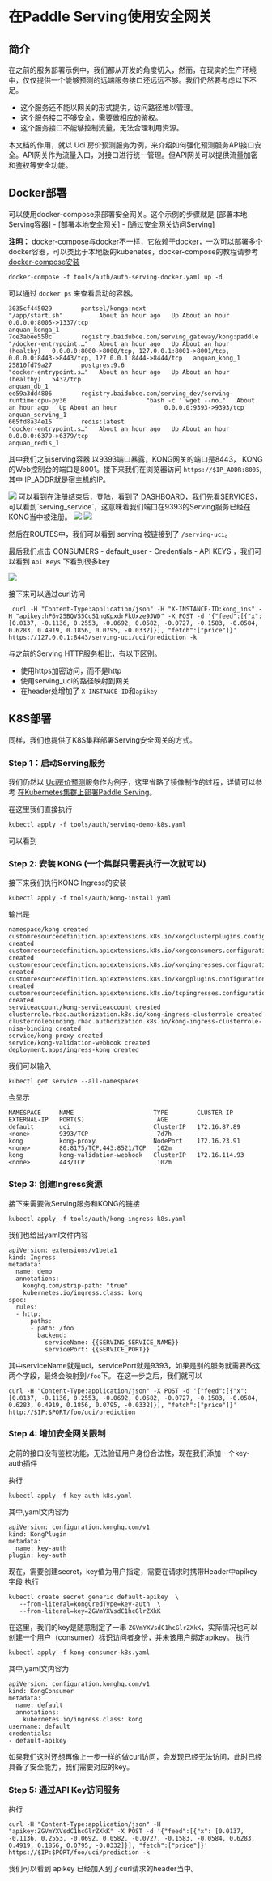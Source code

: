 # 在Paddle Serving使用安全网关

## 简介

在之前的服务部署示例中，我们都从开发的角度切入，然而，在现实的生产环境中，仅仅提供一个能够预测的远端服务接口还远远不够。我们仍然要考虑以下不足。

- 这个服务还不能以网关的形式提供，访问路径难以管理。
- 这个服务接口不够安全，需要做相应的鉴权。
- 这个服务接口不能够控制流量，无法合理利用资源。

本文档的作用，就以 Uci 房价预测服务为例，来介绍如何强化预测服务API接口安全。API网关作为流量入口，对接口进行统一管理。但API网关可以提供流量加密和鉴权等安全功能。

## Docker部署

可以使用docker-compose来部署安全网关。这个示例的步骤就是 [部署本地Serving容器] - [部署本地安全网关] - [通过安全网关访问Serving]

**注明：** docker-compose与docker不一样，它依赖于docker，一次可以部署多个docker容器，可以类比于本地版的kubenetes，docker-compose的教程请参考[docker-compose安装](https://docs.docker.com/compose/install/) 

```shell
docker-compose -f tools/auth/auth-serving-docker.yaml up -d
```

可以通过 `docker ps` 来查看启动的容器。

```shell
3035cf445029        pantsel/konga:next                                                              "/app/start.sh"          About an hour ago   Up About an hour             0.0.0.0:8005->1337/tcp                                                                               anquan_konga_1
7ce3abee550c        registry.baidubce.com/serving_gateway/kong:paddle                               "/docker-entrypoint.…"   About an hour ago   Up About an hour (healthy)   0.0.0.0:8000->8000/tcp, 127.0.0.1:8001->8001/tcp, 0.0.0.0:8443->8443/tcp, 127.0.0.1:8444->8444/tcp   anquan_kong_1
25810fd79a27        postgres:9.6                                                                    "docker-entrypoint.s…"   About an hour ago   Up About an hour (healthy)   5432/tcp                                                                                             anquan_db_1
ee59a3dd4806        registry.baidubce.com/serving_dev/serving-runtime:cpu-py36                      "bash -c ' wget --no…"   About an hour ago   Up About an hour             0.0.0.0:9393->9393/tcp                                                                               anquan_serving_1
665fd8a34e15        redis:latest                                                                    "docker-entrypoint.s…"   About an hour ago   Up About an hour             0.0.0.0:6379->6379/tcp                                                                               anquan_redis_1 
```

其中我们之前serving容器 以9393端口暴露，KONG网关的端口是8443， KONG的Web控制台的端口是8001。接下来我们在浏览器访问 `https://$IP_ADDR:8005`, 其中 IP_ADDR就是宿主机的IP。

<img src="images/kong-dashboard.png">
可以看到在注册结束后，登陆，看到了 DASHBOARD，我们先看SERVICES，可以看到`serving_service`，这意味着我们端口在9393的Serving服务已经在KONG当中被注册。

<img src="images/kong-services.png">
<img src="images/kong-routes.png">

然后在ROUTES中，我们可以看到 serving 被链接到了 `/serving-uci`。

最后我们点击 CONSUMERS - default_user - Credentials - API KEYS ，我们可以看到 `Api Keys` 下看到很多key

<img src="images/kong-api_keys.png">

接下来可以通过curl访问

```shell
 curl -H "Content-Type:application/json" -H "X-INSTANCE-ID:kong_ins" -H "apikey:hP6v25BQVS5CcS1nqKpxdrFkUxze9JWD" -X POST -d '{"feed":[{"x": [0.0137, -0.1136, 0.2553, -0.0692, 0.0582, -0.0727, -0.1583, -0.0584, 0.6283, 0.4919, 0.1856, 0.0795, -0.0332]}], "fetch":["price"]}' https://127.0.0.1:8443/serving-uci/uci/prediction -k
```

与之前的Serving HTTP服务相比，有以下区别。

- 使用https加密访问，而不是http
- 使用serving_uci的路径映射到网关
- 在header处增加了 `X-INSTANCE-ID`和`apikey`


## K8S部署

同样，我们也提供了K8S集群部署Serving安全网关的方式。

### Step 1：启动Serving服务

我们仍然以 [Uci房价预测](../examples/C++/fit_a_line/)服务作为例子，这里省略了镜像制作的过程，详情可以参考 [在Kubernetes集群上部署Paddle Serving](./Run_On_Kubernetes_CN.md)。

在这里我们直接执行 
```
kubectl apply -f tools/auth/serving-demo-k8s.yaml
```

可以看到

### Step 2: 安装 KONG (一个集群只需要执行一次就可以)
接下来我们执行KONG Ingress的安装
```
kubectl apply -f tools/auth/kong-install.yaml
```

输出是
```
namespace/kong created
customresourcedefinition.apiextensions.k8s.io/kongclusterplugins.configuration.konghq.com created
customresourcedefinition.apiextensions.k8s.io/kongconsumers.configuration.konghq.com created
customresourcedefinition.apiextensions.k8s.io/kongingresses.configuration.konghq.com created
customresourcedefinition.apiextensions.k8s.io/kongplugins.configuration.konghq.com created
customresourcedefinition.apiextensions.k8s.io/tcpingresses.configuration.konghq.com created
serviceaccount/kong-serviceaccount created
clusterrole.rbac.authorization.k8s.io/kong-ingress-clusterrole created
clusterrolebinding.rbac.authorization.k8s.io/kong-ingress-clusterrole-nisa-binding created
service/kong-proxy created
service/kong-validation-webhook created
deployment.apps/ingress-kong created
```
我们可以输入
```
kubectl get service --all-namespaces 
```
会显示
```
NAMESPACE     NAME                      TYPE        CLUSTER-IP       EXTERNAL-IP   PORT(S)                    AGE
default       uci                       ClusterIP   172.16.87.89     <none>        9393/TCP                   7d7h
kong          kong-proxy                NodePort    172.16.23.91     <none>        80:8175/TCP,443:8521/TCP   102m
kong          kong-validation-webhook   ClusterIP   172.16.114.93    <none>        443/TCP                    102m

```

### Step 3: 创建Ingress资源

接下来需要做Serving服务和KONG的链接

```
kubectl apply -f tools/auth/kong-ingress-k8s.yaml
```

我们也给出yaml文件内容
```
apiVersion: extensions/v1beta1
kind: Ingress
metadata:
  name: demo
  annotations:
    konghq.com/strip-path: "true"
    kubernetes.io/ingress.class: kong
spec:
  rules:
  - http:
      paths:
      - path: /foo
        backend:
          serviceName: {{SERVING_SERVICE_NAME}}
          servicePort: {{SERVICE_PORT}}
```
其中serviceName就是uci，servicePort就是9393，如果是别的服务就需要改这两个字段，最终会映射到`/foo`下。
在这一步之后，我们就可以 
```
curl -H "Content-Type:application/json" -X POST -d '{"feed":[{"x": [0.0137, -0.1136, 0.2553, -0.0692, 0.0582, -0.0727, -0.1583, -0.0584, 0.6283, 0.4919, 0.1856, 0.0795, -0.0332]}], "fetch":["price"]}' http://$IP:$PORT/foo/uci/prediction
```

### Step 4: 增加安全网关限制

之前的接口没有鉴权功能，无法验证用户身份合法性，现在我们添加一个key-auth插件

执行
```
kubectl apply -f key-auth-k8s.yaml
```

其中,yaml文内容为
```
apiVersion: configuration.konghq.com/v1
kind: KongPlugin
metadata:
  name: key-auth
plugin: key-auth
```

现在，需要创建secret，key值为用户指定，需要在请求时携带Header中apikey字段
执行
```
kubectl create secret generic default-apikey  \
   --from-literal=kongCredType=key-auth  \
   --from-literal=key=ZGVmYXVsdC1hcGlrZXkK
```

在这里，我们的key是随意制定了一串 `ZGVmYXVsdC1hcGlrZXkK`，实际情况也可以
创建一个用户（consumer）标识访问者身份，并未该用户绑定apikey。
执行
```
kubectl apply -f kong-consumer-k8s.yaml
```

其中,yaml文内容为
```
apiVersion: configuration.konghq.com/v1
kind: KongConsumer
metadata:
  name: default
  annotations:
    kubernetes.io/ingress.class: kong
username: default
credentials:
- default-apikey
```

如果我们这时还想再像上一步一样的做curl访问，会发现已经无法访问，此时已经具备了安全能力，我们需要对应的key。


### Step 5: 通过API Key访问服务

执行
```
curl -H "Content-Type:application/json" -H "apikey:ZGVmYXVsdC1hcGlrZXkK" -X POST -d '{"feed":[{"x": [0.0137, -0.1136, 0.2553, -0.0692, 0.0582, -0.0727, -0.1583, -0.0584, 0.6283, 0.4919, 0.1856, 0.0795, -0.0332]}], "fetch":["price"]}' https://$IP:$PORT/foo/uci/prediction -k
```
我们可以看到 apikey 已经加入到了curl请求的header当中。
